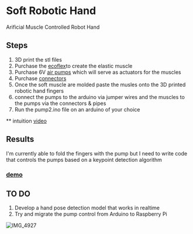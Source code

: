 # Soft Robotic Hand
Arificial Muscle Controlled Robot Hand


## Steps
1. 3D print the stl files
2. Purchase the [ecoflex](https://www.amazon.com/gp/product/B00CA5VY3U/ref=ppx_yo_dt_b_asin_title_o08_s00?ie=UTF8&psc=1)to create the elastic muscle
3. Purchase 6V [air pumps](https://www.amazon.com/gp/product/B06Y2CXZ67/ref=ppx_yo_dt_b_asin_title_o08_s01?ie=UTF8&psc=1) which will serve as actuators for the muscles
4. Purchase [connectors](https://www.amazon.com/gp/product/B083DB11VD/ref=ppx_yo_dt_b_asin_title_o02_s01?ie=UTF8&psc=1)
5. Once the soft muscle are molded paste the musles onto the 3D printed robotic hand fingers
6. connect the pumps to the arduino via jumper wires and the muscles to the pumps via the connectors & pipes
7. Run the pump2.ino file on an arduino of your choice


** intuition [video](https://www.youtube.com/watch?v=rs7W9-Pl1F4)

## Results
I'm currently able to fold the fingers with the pump but I need to write code that controls the pumps based on a keypoint detection algorithm

### [demo](https://youtu.be/_qTEAlJO0kc)

## TO DO
1. Develop a hand pose detection model that works in realtime
2. Try and migrate the pump control from Arduino to Raspberry Pi

![IMG_4927](https://user-images.githubusercontent.com/50864401/107985719-3b8cf780-6f90-11eb-9f5f-5719fd6e5e49.jpg)
